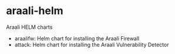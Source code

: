 # araali-helm
Araali HELM charts
* araalifw: Helm chart for installing the Araali Firewall
* attack: Helm chart for installing the Araali Vulnerability Detector

